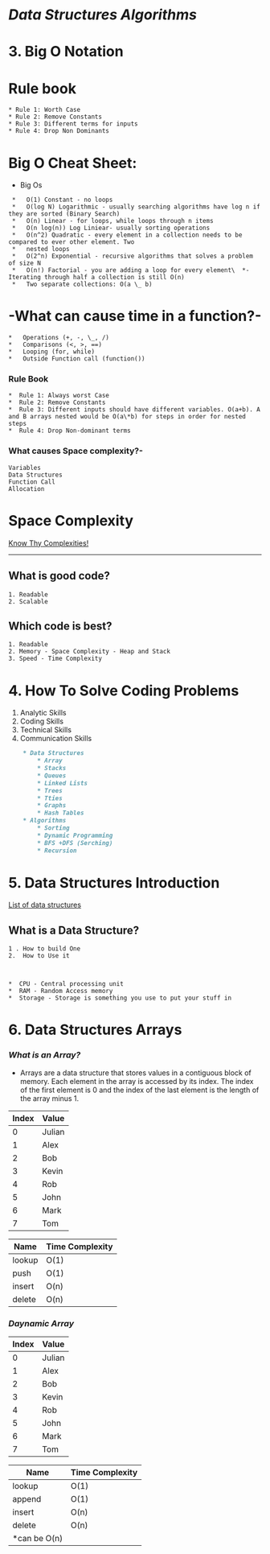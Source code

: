 # **_Data Structures Algorithms_**

# 3. Big O Notation

# Rule book

    * Rule 1: Worth Case
    * Rule 2: Remove Constants
    * Rule 3: Different terms for inputs
    * Rule 4: Drop Non Dominants

# Big O Cheat Sheet:

-   Big Os

```
 *   O(1) Constant - no loops
 *   O(log N) Logarithmic - usually searching algorithms have log n if they are sorted (Binary Search)
 *   O(n) Linear - for loops, while loops through n items
 *   O(n log(n)) Log Liniear- usually sorting operations
 *   O(n^2) Quadratic - every element in a collection needs to be compared to ever other element. Two
 *   nested loops
 *   O(2^n) Exponential - recursive algorithms that solves a problem of size N
 *   O(n!) Factorial - you are adding a loop for every element\  *- Iterating through half a collection is still O(n)
 *   Two separate collections: O(a \_ b)
```

# -What can cause time in a function?-

    *   Operations (+, -, \_, /)
    *   Comparisons (<, >, ==)
    *   Looping (for, while)
    *   Outside Function call (function())

### Rule Book

    *  Rule 1: Always worst Case
    *  Rule 2: Remove Constants
    *  Rule 3: Different inputs should have different variables. O(a+b). A and B arrays nested would be O(a\*b) for steps in order for nested steps
    *  Rule 4: Drop Non-dominant terms

### What causes Space complexity?-

    Variables
    Data Structures
    Function Call
    Allocation

# Space Complexity

[Know Thy Complexities!](https://www.bigocheatsheet.com/)

---

## What is good code?

    1. Readable
    2. Scalable

## Which code is best?

    1. Readable
    2. Memory - Space Complexity - Heap and Stack
    3. Speed - Time Complexity

# 4. How To Solve Coding Problems

1. Analytic Skills
2. Coding Skills
3. Technical Skills
4. Communication Skills

```Markdown
    * Data Structures
        * Array
        * Stacks
        * Queues
        * Linked Lists
        * Trees
        * Tties
        * Graphs
        * Hash Tables
    * Algorithms
        * Sorting
        * Dynamic Programming
        * BFS +DFS (Serching)
        * Recursion
```

# 5. Data Structures Introduction

[List of data structures](https://en.wikipedia.org/wiki/List_of_data_structures)

## What is a Data Structure?

    1 . How to build One
    2.  How to Use it



    *  CPU - Central processing unit
    *  RAM - Random Access memory
    *  Storage - Storage is something you use to put your stuff in

# 6. Data Structures Arrays

### **_What is an Array?_**

-   Arrays are a data structure that stores values in a contiguous block of memory. Each element in the array is accessed by its index. The index of the first element is 0 and the index of the last element is the length of the array minus 1.

| Index | Value  |
| ----- | ------ |
| 0     | Julian |
| 1     | Alex   |
| 2     | Bob    |
| 3     | Kevin  |
| 4     | Rob    |
| 5     | John   |
| 6     | Mark   |
| 7     | Tom    |

| Name   | Time Complexity |
| ------ | --------------- |
| lookup | O(1)            |
| push   | O(1)            |
| insert | O(n)            |
| delete | O(n)            |

### **_Daynamic Array_**

| Index | Value  |
| ----- | ------ |
| 0     | Julian |
| 1     | Alex   |
| 2     | Bob    |
| 3     | Kevin  |
| 4     | Rob    |
| 5     | John   |
| 6     | Mark   |
| 7     | Tom    |

| Name          | Time Complexity |
| ------------- | --------------- |
| lookup        | O(1)            |
| append        | O(1)            |
| insert        | O(n)            |
| delete        | O(n)            |
| \*can be O(n) |
